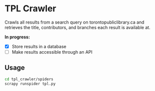 # TPL Crawler

Crawls all results from a search query on torontopubliclibrary.ca and retrieves the title, contributors, and branches each result is available at.

**In progress:**
- [x] Store results in a database
- [ ] Make results accessible through an API

## Usage

```bash
cd tpl_crawler/spiders
scrapy runspider tpl.py
```
